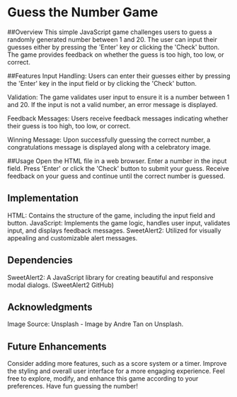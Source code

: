 # Guess the Number Game

##Overview
This simple JavaScript game challenges users to guess a randomly generated number between 1 and 20. The user can input their guesses either by pressing the 'Enter' key or clicking the 'Check' button. The game provides feedback on whether the guess is too high, too low, or correct.

##Features
Input Handling: Users can enter their guesses either by pressing the 'Enter' key in the input field or by clicking the 'Check' button.

Validation: The game validates user input to ensure it is a number between 1 and 20. If the input is not a valid number, an error message is displayed.

Feedback Messages: Users receive feedback messages indicating whether their guess is too high, too low, or correct.

Winning Message: Upon successfully guessing the correct number, a congratulations message is displayed along with a celebratory image.

##Usage
Open the HTML file in a web browser.
Enter a number in the input field.
Press 'Enter' or click the 'Check' button to submit your guess.
Receive feedback on your guess and continue until the correct number is guessed.

## Implementation
HTML: Contains the structure of the game, including the input field and button.
JavaScript: Implements the game logic, handles user input, validates input, and displays feedback messages.
SweetAlert2: Utilized for visually appealing and customizable alert messages.

## Dependencies
SweetAlert2: A JavaScript library for creating beautiful and responsive modal dialogs. (SweetAlert2 GitHub)

## Acknowledgments
Image Source: Unsplash - Image by Andre Tan on Unsplash.

## Future Enhancements
Consider adding more features, such as a score system or a timer.
Improve the styling and overall user interface for a more engaging experience.
Feel free to explore, modify, and enhance this game according to your preferences. Have fun guessing the number!
